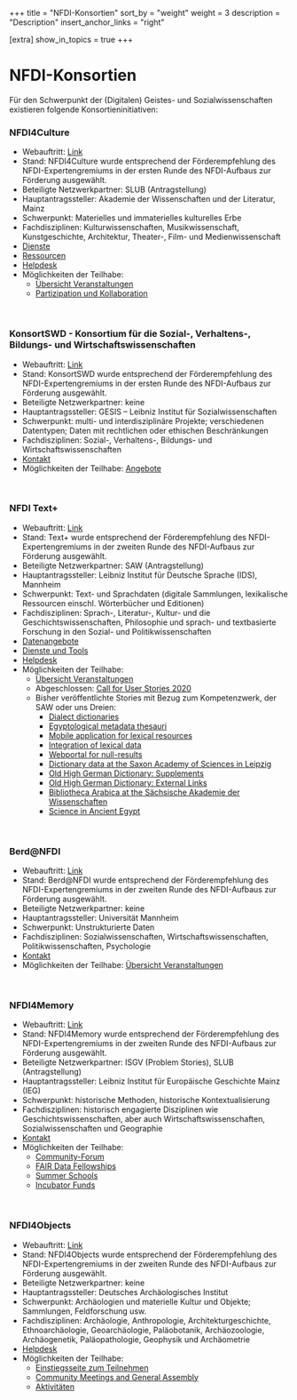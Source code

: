 +++
title = "NFDI-Konsortien"
sort_by = "weight"
weight = 3
description = "Description"
insert_anchor_links = "right"

[extra]
show_in_topics = true
+++

# NFDI-Konsortien

Für den Schwerpunkt der (Digitalen) Geistes- und Sozialwissenschaften existieren folgende Konsortieninitiativen:

### NFDI4Culture
* Webauftritt: [Link](https://www.nfdi4culture.de/)
* Stand: NFDI4Culture wurde entsprechend der Förderempfehlung des NFDI-Expertengremiums in der ersten Runde des NFDI-Aufbaus zur Förderung ausgewählt.
* Beteiligte Netzwerkpartner: SLUB (Antragstellung)
* Hauptantragssteller: Akademie der Wissenschaften und der Literatur, Mainz
* Schwerpunkt: Materielles und immaterielles kulturelles Erbe
* Fachdisziplinen: Kulturwissenschaften, Musikwissenschaft, Kunstgeschichte, Architektur, Theater-, Film- und Medienwissenschaft
* [Dienste](https://nfdi4culture.de/services.html)
* [Ressourcen](https://nfdi4culture.de/resources.html)
* [Helpdesk](https://nfdi4culture.de/helpdesk.html)
* Möglichkeiten der Teilhabe:
  * [Übersicht Veranstaltungen](https://nfdi4culture.de/de/veranstaltungen.html)
  * [Partizipation und Kollaboration](https://nfdi4culture.de/de/dienste.html#c860)

<br />

### KonsortSWD - Konsortium für die Sozial-, Verhaltens-, Bildungs- und Wirtschaftswissenschaften
* Webauftritt: [Link](https://www.konsortswd.de/) 
* Stand: KonsortSWD wurde entsprechend der Förderempfehlung des NFDI-Expertengremiums in der ersten Runde des NFDI-Aufbaus zur Förderung ausgewählt.
* Beteiligte Netzwerkpartner: keine
* Hauptantragssteller: GESIS – Leibniz Institut für Sozialwissenschaften
* Schwerpunkt: multi- und interdisziplinäre Projekte; verschiedenen Datentypen; Daten mit rechtlichen oder ethischen Beschränkungen
* Fachdisziplinen: Sozial-, Verhaltens-, Bildungs- und Wirtschaftswissenschaften
* [Kontakt](https://www.konsortswd.de/kontakt/)
* Möglichkeiten der Teilhabe: [Angebote](https://www.konsortswd.de/angebote/)

<br />

### NFDI Text+
* Webauftritt: [Link](https://www.text-plus.org/)
* Stand: Text+ wurde entsprechend der Förderempfehlung des NFDI-Expertengremiums in der zweiten Runde des NFDI-Aufbaus zur Förderung ausgewählt.
* Beteiligte Netzwerkpartner: SAW (Antragstellung)
* Hauptantragssteller: Leibniz Institut für Deutsche Sprache (IDS), Mannheim
* Schwerpunkt: Text- und Sprachdaten (digitale Sammlungen, lexikalische Ressourcen einschl. Wörterbücher und Editionen)
* Fachdisziplinen: Sprach-, Literatur-, Kultur- und die Geschichtswissenschaften, Philosophie und sprach- und textbasierte Forschung in den Sozial- und Politikwissenschaften
* [Datenangebote](https://text-plus.org/de/daten-dienste/daten/)
* [Dienste und Tools](https://text-plus.org/de/daten-dienste/dienste/)
* [Helpdesk](https://text-plus.org/de/helpdesk/)
* Möglichkeiten der Teilhabe:
  * [Übersicht Veranstaltungen](https://text-plus.org/aktuelles/veranstaltungen/)
  * Abgeschlossen: [Call for User Stories 2020](https://text-plus.org/themen-dokumentation/user-storys-2020/)
  * Bisher veröffentlichte Stories mit Bezug zum Kompetenzwerk, der SAW oder uns Dreien:
    * [Dialect dictionaries](https://text-plus.org/en/themen-dokumentation/user-storys-2020/user-story-512/)
    * [Egyptological metadata thesauri](https://text-plus.org/en/themen-dokumentation/user-storys-2020/user-story-509/)
    * [Mobile application for lexical resources](https://text-plus.org/en/themen-dokumentation/user-storys-2020/user-story-505/)
    * [Integration of lexical data](https://text-plus.org/en/themen-dokumentation/user-storys-2020/user-story-519/)
    * [Webportal for null-results](https://text-plus.org/en/themen-dokumentation/user-storys-2020/user-story-604/)
    * [Dictionary data at the Saxon Academy of Sciences in Leipzig](https://text-plus.org/en/themen-dokumentation/user-storys-2020/user-story-521/)
    * [Old High German Dictionary: Supplements](https://text-plus.org/en/themen-dokumentation/user-storys-2020/user-story-517/)
    * [Old High German Dictionary: External Links](https://text-plus.org/en/themen-dokumentation/user-storys-2020/user-story-520/)
    * [Bibliotheca Arabica at the Sächsische Akademie der Wissenschaften](https://text-plus.org/en/themen-dokumentation/user-storys-2020/user-story-346/)
    * [Science in Ancient Egypt](https://text-plus.org/en/themen-dokumentation/user-storys-2020/user-story-341/)
  
<br />

### Berd@NFDI
* Webauftritt: [Link](https://www.berd-nfdi.de/)
* Stand: Berd@NFDI wurde entsprechend der Förderempfehlung des NFDI-Expertengremiums in der zweiten Runde des NFDI-Aufbaus zur Förderung ausgewählt.
* Beteiligte Netzwerkpartner: keine
* Hauptantragssteller: Universität Mannheim
* Schwerpunkt: Unstrukturierte Daten
* Fachdisziplinen: Sozialwissenschaften, Wirtschaftswissenschaften, Politikwissenschaften, Psychologie
* [Kontakt](https://www.berd-nfdi.de/contact/)
* Möglichkeiten der Teilhabe: [Übersicht Veranstaltungen](https://www.berd-nfdi.de/events/)
  
<br />

### NFDI4Memory
* Webauftritt: [Link](https://4memory.de/)
* Stand: NFDI4Memory wurde entsprechend der Förderempfehlung des NFDI-Expertengremiums in der zweiten Runde des NFDI-Aufbaus zur Förderung ausgewählt.
* Beteiligte Netzwerkpartner: ISGV (Problem Stories), SLUB (Antragstellung)
* Hauptantragssteller: Leibniz Institut für Europäische Geschichte Mainz (IEG)
* Schwerpunkt: historische Methoden, historische Kontextualisierung
* Fachdisziplinen: historisch engagierte Disziplinen wie Geschichtswissenschaften, aber auch Wirtschaftswissenschaften, Sozialwissenschaften und Geographie
* [Kontakt](https://4memory.de/contact/)
* Möglichkeiten der Teilhabe:
  * [Community-Forum](https://4memory.de/4memory-community-forum/)
  * [FAIR Data Fellowships](https://4memory.de/4memory-fair-data-fellowships/)
  * [Summer Schools](https://4memory.de/linking-data-linking-communities-nfdi4memory-summer-schools/)
  * [Incubator Funds](https://4memory.de/4memory-incubator-funds/)

<br />

### NFDI4Objects
* Webauftritt: [Link](https://www.nfdi4objects.net/)
* Stand: NFDI4Objects wurde entsprechend der Förderempfehlung des NFDI-Expertengremiums in der zweiten Runde des NFDI-Aufbaus zur Förderung ausgewählt.
* Beteiligte Netzwerkpartner: keine
* Hauptantragssteller: Deutsches Archäologisches Institut
* Schwerpunkt: Archäologien und materielle Kultur und Objekte; Sammlungen, Feldforschung usw.
* Fachdisziplinen: Archäologie, Anthropologie, Architekturgeschichte, Ethnoarchäologie, Geoarchäologie, Paläobotanik, Archäozoologie, Archäogenetik, Paläopathologie, Geophysik und Archäometrie
* [Helpdesk](https://www.nfdi4objects.net/index.php/helpdesk)
* Möglichkeiten der Teilhabe:
  * [Einstiegsseite zum Teilnehmen](https://www.nfdi4objects.net/index.php/teilnehmen)
  * [Community Meetings and General Assembly](https://www.nfdi4objects.net/index.php/informieren/communtity-meeting-und-general-assembly)
  * [Aktivitäten](https://www.nfdi4objects.net/index.php/category/aktivitaeten)

